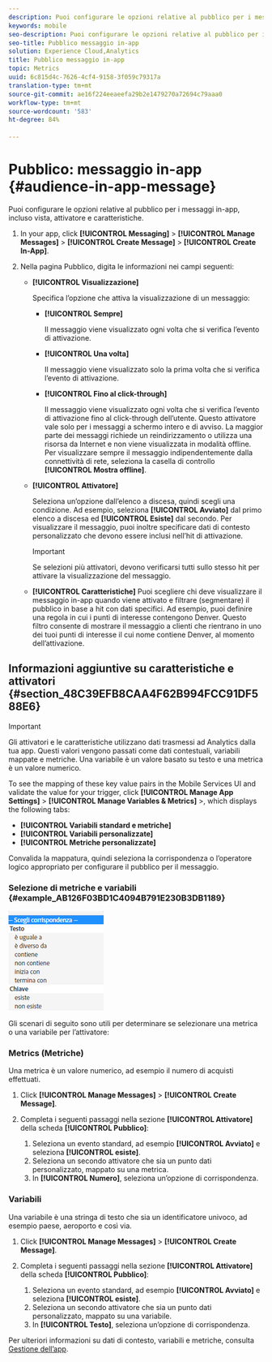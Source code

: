 ```yaml
---
description: Puoi configurare le opzioni relative al pubblico per i messaggi in-app, incluso vista, attivatore e caratteristiche.
keywords: mobile
seo-description: Puoi configurare le opzioni relative al pubblico per i messaggi in-app, incluso vista, attivatore e caratteristiche.
seo-title: Pubblico messaggio in-app
solution: Experience Cloud,Analytics
title: Pubblico messaggio in-app
topic: Metrics
uuid: 6c815d4c-7626-4cf4-9158-3f059c79317a
translation-type: tm+mt
source-git-commit: ae16f224eeaeefa29b2e1479270a72694c79aaa0
workflow-type: tm+mt
source-wordcount: '583'
ht-degree: 84%

---
```



# Pubblico: messaggio in-app {#audience-in-app-message}

Puoi configurare le opzioni relative al pubblico per i messaggi in-app, incluso vista, attivatore e caratteristiche.

1. In your app, click **[!UICONTROL Messaging]** > **[!UICONTROL Manage Messages]** > **[!UICONTROL Create Message]** > **[!UICONTROL Create In-App]**.
1. Nella pagina Pubblico, digita le informazioni nei campi seguenti:

   * **[!UICONTROL Visualizzazione]**

      Specifica l’opzione che attiva la visualizzazione di un messaggio:

      * **[!UICONTROL Sempre]**

         Il messaggio viene visualizzato ogni volta che si verifica l’evento di attivazione.

      * **[!UICONTROL Una volta]**

         Il messaggio viene visualizzato solo la prima volta che si verifica l’evento di attivazione.

      * **[!UICONTROL Fino al click-through]**

         Il messaggio viene visualizzato ogni volta che si verifica l’evento di attivazione fino al click-through dell’utente. Questo attivatore vale solo per i messaggi a schermo intero e di avviso. La maggior parte dei messaggi richiede un reindirizzamento o utilizza una risorsa da Internet e non viene visualizzata in modalità offline. Per visualizzare sempre il messaggio indipendentemente dalla connettività di rete, seleziona la casella di controllo **[!UICONTROL Mostra offline]**.
   * **[!UICONTROL Attivatore]**

      Seleziona un’opzione dall’elenco a discesa, quindi scegli una condizione. Ad esempio, seleziona **[!UICONTROL Avviato]** dal primo elenco a discesa ed **[!UICONTROL Esiste]** dal secondo. Per visualizzare il messaggio, puoi inoltre specificare dati di contesto personalizzato che devono essere inclusi nell’hit di attivazione.

      >[!IMPORTANT]
      >
      >Se selezioni più attivatori, devono verificarsi tutti sullo stesso hit per attivare la visualizzazione del messaggio.

   * **[!UICONTROL Caratteristiche]**
Puoi scegliere chi deve visualizzare il messaggio in-app quando viene attivato e filtrare (segmentare) il pubblico in base a hit con dati specifici. Ad esempio, puoi definire una regola in cui i punti di interesse contengono Denver. Questo filtro consente di mostrare il messaggio a clienti che rientrano in uno dei tuoi punti di interesse il cui nome contiene Denver, al momento dell’attivazione.



## Informazioni aggiuntive su caratteristiche e attivatori {#section_48C39EFB8CAA4F62B994FCC91DF588E6}

>[!IMPORTANT]
>
>Gli attivatori e le caratteristiche utilizzano dati trasmessi ad Analytics dalla tua app. Questi valori vengono passati come dati contestuali, variabili mappate e metriche. Una variabile è un valore basato su testo e una metrica è un valore numerico.

To see the mapping of these key value pairs in the Mobile Services UI and validate the value for your trigger, click **[!UICONTROL Manage App Settings]** >  **[!UICONTROL Manage Variables &amp; Metrics]** >, which displays the following tabs:

* **[!UICONTROL Variabili standard e metriche]**
* **[!UICONTROL Variabili personalizzate]**
* **[!UICONTROL Metriche personalizzate]**

Convalida la mappatura, quindi seleziona la corrispondenza o l’operatore logico appropriato per configurare il pubblico per il messaggio.

### Selezione di metriche e variabili {#example_AB126F03BD1C4094B791E230B3DB1189}

![opzioni di attivazione](assets/custom_trigger_matcher_options.png)

Gli scenari di seguito sono utili per determinare se selezionare una metrica o una variabile per l’attivatore:

### Metrics (Metriche)

Una metrica è un valore numerico, ad esempio il numero di acquisti effettuati.

1. Click **[!UICONTROL Manage Messages]** > **[!UICONTROL Create Message]**.
1. Completa i seguenti passaggi nella sezione **[!UICONTROL Attivatore]** della scheda **[!UICONTROL Pubblico]**:

   1. Seleziona un evento standard, ad esempio **[!UICONTROL Avviato]** e seleziona **[!UICONTROL esiste]**.
   1. Seleziona un secondo attivatore che sia un punto dati personalizzato, mappato su una metrica.
   1. In **[!UICONTROL Numero]**, seleziona un’opzione di corrispondenza.

### Variabili

Una variabile è una stringa di testo che sia un identificatore univoco, ad esempio paese, aeroporto e così via.

1. Click **[!UICONTROL Manage Messages]** > **[!UICONTROL Create Message]**.
1. Completa i seguenti passaggi nella sezione **[!UICONTROL Attivatore]** della scheda **[!UICONTROL Pubblico]**:

   1. Seleziona un evento standard, ad esempio **[!UICONTROL Avviato]** e seleziona **[!UICONTROL esiste]**.
   1. Seleziona un secondo attivatore che sia un punto dati personalizzato, mappato su una variabile.
   1. In **[!UICONTROL Testo]**, seleziona un’opzione di corrispondenza.

Per ulteriori informazioni su dati di contesto, variabili e metriche, consulta [Gestione dell’app](/help/using/manage-apps/manage-apps.md).
